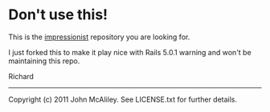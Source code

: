 # Don't use this!

This is the [impressionist](https://github.com/charlotte-ruby/impressionist) repository you are looking for.

I just forked this to make it play nice with Rails 5.0.1 warning and won't be maintaining this repo.

Richard

<hr>

Copyright (c) 2011 John McAliley. See LICENSE.txt for further details.
